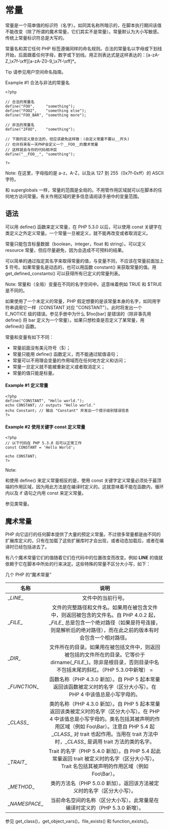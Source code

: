 # 常量 #

常量是一个简单值的标识符（名字）。如同其名称所暗示的，在脚本执行期间该值不能改变（除了所谓的魔术常量，它们其实不是常量）。常量默认为大小写敏感。传统上常量标识符总是大写的。

常量名和其它任何 PHP 标签遵循同样的命名规则。合法的常量名以字母或下划线开始，后面跟着任何字母，数字或下划线。用正则表达式是这样表达的：[a-zA-Z_\x7f-\xff][a-zA-Z0-9_\x7f-\xff]*。

Tip
请参见用户空间命名指南。

Example #1 合法与非法的常量名

	<?php
	
	// 合法的常量名
	define("FOO",     "something");
	define("FOO2",    "something else");
	define("FOO_BAR", "something more");
	
	// 非法的常量名
	define("2FOO",    "something");
	
	// 下面的定义是合法的，但应该避免这样做：(自定义常量不要以__开头)
	// 也许将来有一天PHP会定义一个__FOO__的魔术常量
	// 这样就会与你的代码相冲突
	define("__FOO__", "something");
	
	?>
Note: 在这里，字母指的是 a-z，A-Z，以及从 127 到 255（0x7f-0xff）的 ASCII 字符。

和 superglobals 一样，常量的范围是全局的。不用管作用区域就可以在脚本的任何地方访问常量。有关作用区域的更多信息请阅读手册中的变量范围。

## 语法 ##
可以用 define() 函数来定义常量，在 PHP 5.3.0 以后，可以使用 const 关键字在类定义之外定义常量。一个常量一旦被定义，就不能再改变或者取消定义。

常量只能包含标量数据（boolean，integer，float 和 string）。可以定义 resource 常量，但应尽量避免，因为会造成不可预料的结果。

可以简单的通过指定其名字来取得常量的值，与变量不同，不应该在常量前面加上 $ 符号。如果常量名是动态的，也可以用函数 constant() 来获取常量的值。用 get_defined_constants() 可以获得所有已定义的常量列表。

Note: 常量和（全局）变量在不同的名字空间中。这意味着例如 TRUE 和 $TRUE 是不同的。

如果使用了一个未定义的常量，PHP 假定想要的是该常量本身的名字，如同用字符串调用它一样（CONSTANT 对应 "CONSTANT"）。此时将发出一个 E_NOTICE 级的错误。参见手册中为什么 $foo[bar] 是错误的（除非事先用 define() 将 bar 定义为一个常量）。如果只想检查是否定义了某常量，用 defined() 函数。

常量和变量有如下不同：

+ 常量前面没有美元符号（$）；
+ 常量只能用 define() 函数定义，而不能通过赋值语句；
+ 常量可以不用理会变量的作用域而在任何地方定义和访问；
+ 常量一旦定义就不能被重新定义或者取消定义；
+ 常量的值只能是标量。

#### Example #1 定义常量 ####

	<?php
	define("CONSTANT", "Hello world.");
	echo CONSTANT; // outputs "Hello world."
	echo Constant; // 输出 "Constant" 并发出一个提示级别错误信息
	?>
#### Example #2 使用关键字 const 定义常量 ####
	
	<?php
	// 以下代码在 PHP 5.3.0 后可以正常工作
	const CONSTANT = 'Hello World';
	
	echo CONSTANT;
	?>
Note:

和使用 define() 来定义常量相反的是，使用 const 关键字定义常量必须处于最顶端的作用区域，因为用此方法是在编译时定义的。这就意味着不能在函数内，循环内以及 if 语句之内用 const 来定义常量。

参见类常量。

## 魔术常量 ##
PHP 向它运行的任何脚本提供了大量的预定义常量。不过很多常量都是由不同的扩展库定义的，只有在加载了这些扩展库时才会出现，或者动态加载后，或者在编译时已经包括进去了。

有八个魔术常量它们的值随着它们在代码中的位置改变而改变。例如 __LINE__ 的值就依赖于它在脚本中所处的行来决定。这些特殊的常量不区分大小写，如下：

几个 PHP 的“魔术常量”


| 名称        | 说明           |
| ------------- |:-------------:|
|\__LINE__|	文件中的当前行号。|
|\__FILE__|	文件的完整路径和文件名。如果用在被包含文件中，则返回被包含的文件名。自 PHP 4.0.2 起，\__FILE__ 总是包含一个绝对路径（如果是符号连接，则是解析后的绝对路径），而在此之前的版本有时会包含一个相对路径。|
|\__DIR__|	文件所在的目录。如果用在被包括文件中，则返回被包括的文件所在的目录。它等价于 dirname(\__FILE__)。除非是根目录，否则目录中名不包括末尾的斜杠。（PHP 5.3.0中新增） =|
|\__FUNCTION__|	函数名称（PHP 4.3.0 新加）。自 PHP 5 起本常量返回该函数被定义时的名字（区分大小写）。在 PHP 4 中该值总是小写字母的。|
|\__CLASS__|	类的名称（PHP 4.3.0 新加）。自 PHP 5 起本常量返回该类被定义时的名字（区分大小写）。在 PHP 4 中该值总是小写字母的。类名包括其被声明的作用区域（例如 Foo\Bar）。注意自 PHP 5.4 起 \__CLASS__ 对 trait 也起作用。当用在 trait 方法中时，\__CLASS__ 是调用 trait 方法的类的名字。|
|\__TRAIT__|	Trait 的名字（PHP 5.4.0 新加）。自 PHP 5.4 起此常量返回 trait 被定义时的名字（区分大小写）。Trait 名包括其被声明的作用区域（例如 Foo\Bar）。|
|\__METHOD__|	类的方法名（PHP 5.0.0 新加）。返回该方法被定义时的名字（区分大小写）。|
|\__NAMESPACE__|	当前命名空间的名称（区分大小写）。此常量是在编译时定义的（PHP 5.3.0 新增）。|

参见 get_class()，get_object_vars()，file_exists() 和 function_exists()。
